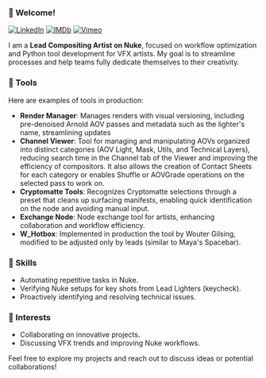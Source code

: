 ### 👋 Welcome!  
[![LinkedIn](https://img.shields.io/badge/LinkedIn-David%20Francois-blue?style=flat&logo=linkedin)](https://www.linkedin.com/in/davidfrancois/)
[![IMDb](https://img.shields.io/badge/IMDb-David%20Francois-yellow?style=flat&logo=imdb)](https://www.imdb.com/fr/name/nm1441390/)
[![Vimeo](https://img.shields.io/badge/Vimeo-David%20Francois-1ab7ea?style=flat&logo=vimeo)](https://vimeo.com/davidfrancois)

I am a **Lead Compositing Artist on Nuke**, focused on workflow optimization and Python tool development for VFX artists. My goal is to streamline processes and help teams fully dedicate themselves to their creativity.  

### 🔧 Tools  
Here are examples of tools in production:
- **Render Manager**: Manages renders with visual versioning, including pre-denoised Arnold AOV passes and metadata such as the lighter's name, streamlining updates
- **Channel Viewer**: Tool for managing and manipulating AOVs organized into distinct categories (AOV Light, Mask, Utils, and Technical Layers), reducing search time in the Channel tab of the Viewer and improving the efficiency of compositors. It also allows the creation of Contact Sheets for each category or enables Shuffle or AOVGrade operations on the selected pass to work on.
- **Cryptomatte Tools**: Recognizes Cryptomatte selections through a preset that cleans up surfacing manifests, enabling quick identification on the node and avoiding manual input.
- **Exchange Node**: Node exchange tool for artists, enhancing collaboration and workflow efficiency.
- **W_Hotbox**: Implemented in production the tool by Wouter Gilsing, modified to be adjusted only by leads (similar to Maya's Spacebar).

### 🎯 Skills  
- Automating repetitive tasks in Nuke.  
- Verifying Nuke setups for key shots from Lead Lighters (keycheck).  
- Proactively identifying and resolving technical issues.  

### 🌟 Interests  
- Collaborating on innovative projects.  
- Discussing VFX trends and improving Nuke workflows.  

Feel free to explore my projects and reach out to discuss ideas or potential collaborations!


<!---
Duckydav/Duckydav is a ✨ special ✨ repository because its `README.md` (this file) appears on your GitHub profile.
You can click the Preview link to take a look at your changes.
--->
